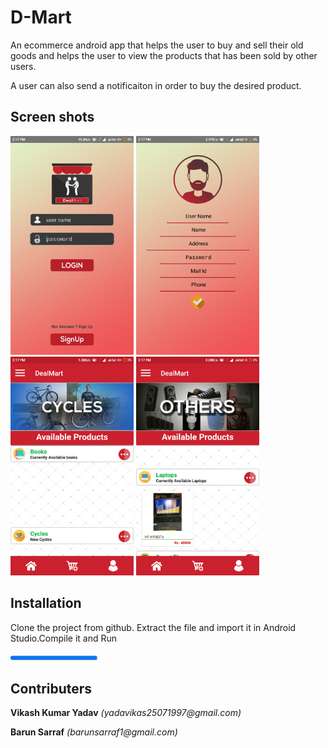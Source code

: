 # D-Mart
An ecommerce android app that helps the user to buy and sell their old goods and helps the user to view the products that has been sold by other users.

A user can also send a notificaiton in order to buy the desired product.
<h2>Screen shots</h2>
<p>
<img src="screenshots/4.png" alt="Login Page" height="350px" />
<img src="screenshots/1.png" alt="Registration" height="350px" />
<img src="screenshots/2.png" alt="Products" height="350px" />
<img src="screenshots/3.png" alt="Products" height="350px" />
</p>

<h2>Installation</h2>
<p>Clone the project from github. Extract the file and import it in Android Studio.Compile it and Run</p>

<progress value="99" max="100">
</progress>

<h2>Contributers</h2>

<p><b>Vikash Kumar Yadav</b><i> (yadavikas25071997@gmail.com)</i></p>
<p><b>Barun Sarraf</b><i> (barunsarraf1@gmail.com)</i></p>


